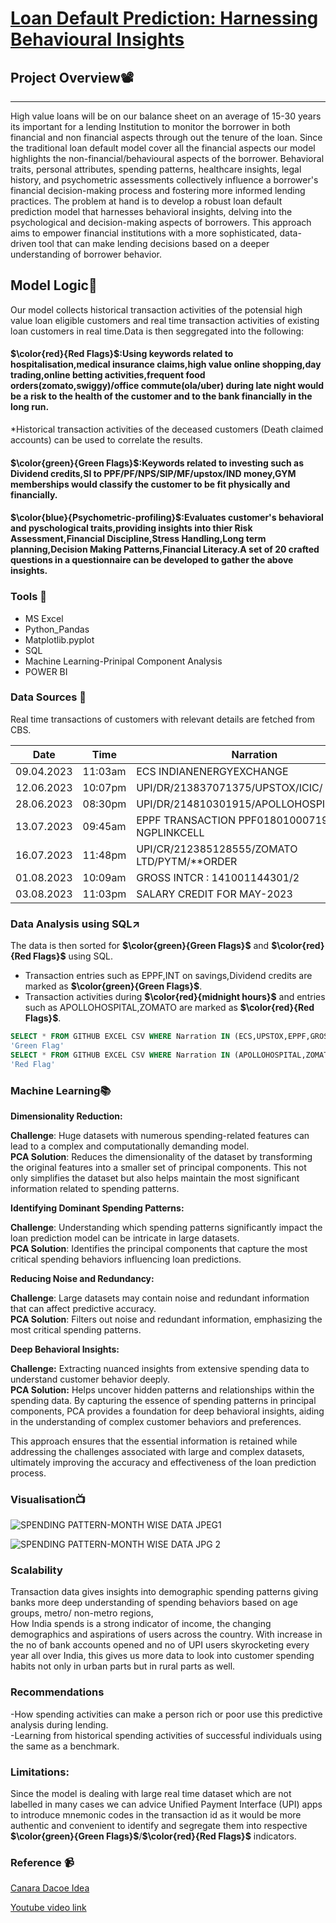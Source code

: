 # [Loan Default Prediction: Harnessing Behavioural Insights](#loan-default-prediction-harnessing-behavioural-insights)
 
## Project Overview📽️
---
High value loans will be on our balance sheet on an average of 15-30 years its important for a lending Institution to monitor the borrower in both financial and non financial aspects through out the tenure of the loan. Since the traditional loan default model cover all the financial aspects our model highlights the non-financial/behavioural aspects of the borrower.
Behavioral traits, personal attributes, spending patterns, healthcare insights, legal history, and psychometric assessments collectively influence  a borrower's financial decision-making process and fostering more informed lending practices.
The problem at hand is to develop a robust loan default prediction model that harnesses behavioral insights, delving into the psychological and decision-making aspects of borrowers.
This approach aims to empower financial institutions with a more sophisticated, data-driven tool that can make lending decisions based on a deeper understanding of borrower behavior.

## Model Logic🧠
Our model collects historical transaction activities of the potensial high value loan eligible customers and real time transaction activities of existing loan customers in real time.Data is then seggregated into the following:                     
#### **$\color{red}{Red Flags}$**:Using keywords related to hospitalisation,medical insurance claims,high value online shopping,day trading,online betting activities,frequent food orders(zomato,swiggy)/office commute(ola/uber) during late night would be a risk to the health of the customer and to the bank financially in the long run.
*Historical transaction activities of the deceased customers (Death claimed accounts) can be used to correlate the results.
#### **$\color{green}{Green Flags}$**:Keywords related to investing such as Dividend credits,SI to PPF/PF/NPS/SIP/MF/upstox/IND money,GYM memberships would classify the customer to be fit physically and financially. 
#### **$\color{blue}{Psychometric-profiling}$**:Evaluates customer's behavioral and pyschological traits,providing insights into thier Risk Assessment,Financial Discipline,Stress Handling,Long term planning,Decision Making Patterns,Financial Literacy.A set of 20 crafted questions in a questionnaire can be developed to gather the above insights.


### Tools 🧰
- MS Excel
- Python_Pandas
- Matplotlib.pyplot
- SQL
- Machine Learning-Prinipal Component Analysis
- POWER BI

### Data Sources 📂
Real time transactions of customers with relevant details are fetched from CBS. 

|Date      |Time   |Narration                                   |Amount |    
|----------|-------|--------------------------------------------|-------|
|09.04.2023|11:03am|ECS INDIANENERGYEXCHANGE                    |350/-  |    
|12.06.2023|10:07pm|UPI/DR/213837071375/UPSTOX/ICIC/            |2000/- |    
|28.06.2023|08:30pm|UPI/DR/214810301915/APOLLOHOSPITALWHIT/     |6700/- |
|13.07.2023|09:45am|EPPF TRANSACTION PPF01801000719 NGPLINKCELL |10000/-|
|16.07.2023|11:48pm|UPI/CR/212385128555/ZOMATO LTD/PYTM/**ORDER |356/-  |
|01.08.2023|10:09am|GROSS INTCR : 141001144301/2                |1718/- |
|03.08.2023|11:03pm|SALARY CREDIT FOR MAY-2023                  |56783/-| 


### Data Analysis using SQL↗️
The data is then sorted for **$\color{green}{Green Flags}$** and **$\color{red}{Red Flags}$** using SQL.    
- Transaction entries such as EPPF,INT on savings,Dividend credits are marked as  **$\color{green}{Green Flags}$**.  
- Transaction activities during **$\color{red}{midnight hours}$** and entries such as APOLLOHOSPITAL,ZOMATO are marked as **$\color{red}{Red Flags}$**. 

```sql
SELECT * FROM GITHUB EXCEL CSV WHERE Narration IN (ECS,UPSTOX,EPPF,GROSS INTCR);RETURN
'Green Flag'
SELECT * FROM GITHUB EXCEL CSV WHERE Narration IN (APOLLOHOSPITAL,ZOMATO);RETURN
'Red Flag'
```

### Machine Learning📚
**Dimensionality Reduction:**

**Challenge**: Huge datasets with numerous spending-related features can lead to a complex and computationally demanding model.                         
**PCA Solution**: Reduces the dimensionality of the dataset by transforming the original features into a smaller set of  principal components. This not only simplifies the dataset but also helps maintain the most significant information related to spending patterns.

**Identifying Dominant Spending Patterns:**

**Challenge**: Understanding which spending patterns significantly impact the loan prediction model can be intricate in large datasets.                                
**PCA Solution**: Identifies the principal components that capture the most critical spending behaviors influencing loan predictions.

**Reducing Noise and Redundancy:**

**Challenge**: Large datasets may contain noise and redundant information that can affect predictive accuracy.          
**PCA Solution**: Filters out noise and redundant information, emphasizing the most critical spending patterns. 


**Deep Behavioral Insights:**

**Challenge:** Extracting nuanced insights from extensive spending data to understand customer behavior deeply.       
**PCA Solution:** Helps uncover hidden patterns and relationships within the spending data. By capturing the essence of spending patterns in principal components, PCA provides a foundation for deep behavioral insights, aiding in the understanding of complex customer behaviors and preferences.

 This approach ensures that the essential information is retained while addressing the challenges associated with large and complex datasets, ultimately improving the accuracy and effectiveness of the loan prediction process.

### Visualisation📺
![SPENDING PATTERN-MONTH WISE DATA JPEG1](https://github.com/sagarhkh/sagarsql/assets/81975233/6b7087e7-5a3c-45bb-97cb-90d39fa8154a)

 ![SPENDING PATTERN-MONTH WISE DATA JPG 2](https://github.com/sagarhkh/sagarsql/assets/81975233/a377b770-ffaf-4700-aa1f-8549d17e5e90)



### Scalability
Transaction data gives insights into demographic spending patterns giving banks more deep understanding of spending behaviors based on age groups, metro/ non-metro regions,  
How India spends is a strong indicator of income, the changing demographics and aspirations of users across the country.
With increase in the no of bank accounts opened and no of UPI users skyrocketing every year all over India, this gives us more data to look into customer spending habits not only in urban parts but in rural parts as well.



### Recommendations
-How spending activities can make a person rich or poor use this predictive analysis during lending.  
-Learning from historical spending activities of successful individuals using the same as a benchmark.



### Limitations:
Since the model is dealing with large real time dataset which are not labelled in many cases we can advice Unified Payment Interface (UPI) apps to introduce mnemonic codes in the transaction id as it would be more authentic and  convenient to identify and segregate them into respective  **$\color{green}{Green Flags}$**/**$\color{red}{Red Flags}$** indicators.   

### Reference 📹
[Canara Dacoe Idea](https://canara-dacoethon.hackerearth.com/challenges/hackathon/canara-dacoe-thon/dashboard/8cdb5f3/idea/published/loan-default-prediction-harnessing-non-financial-insights/)

[Youtube video link](https://youtu.be/NczwkNBXV0E?si=jPU5I9YjIVEKWsn9)

